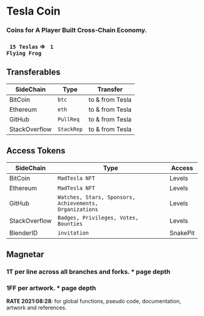 # Tesla Coin

### Coins for A Player Built Cross-Chain Economy.
###  <code> 15 Teslas</code> ⇒ <code> 1 Flying Frog</code>


## Transferables

| SideChain | Type | Transfer |
| --- | --- | --- |
| BitCoin | <code>btc</code> | to & from Tesla  |
| Ethereum | <code>eth</code> | to & from Tesla |
| GitHub | <code>PullReq</code> | to & from Tesla |
| StackOverflow | <code>StackRep</code> | to & from Tesla |

## Access Tokens

| SideChain | Type | Access |
| --- | --- | --- |
| BitCoin | <code>MadTesla NFT</code>  | Levels  |
| Ethereum | <code>MadTesla NFT</code> | Levels |
| GitHub | <code>Watches, Stars, Sponsors, Achievements, Organizations</code> | Levels |
| StackOverflow | <code>Badges, Privileges, Votes, Bounties </code> | Levels |
| BlenderID |<code>invitation</code> | SnakePit |
## Magnetar 
### 1T per line across all branches and forks. * page depth
### 1FF per artwork. * page depth
**RATE 2021:08:28**: for global functions, pseudo code, documentation, artwork and references.


